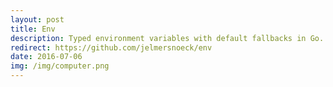 ```yaml
---
layout: post
title: Env
description: Typed environment variables with default fallbacks in Go.
redirect: https://github.com/jelmersnoeck/env
date: 2016-07-06
img: /img/computer.png
---
```

